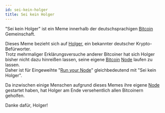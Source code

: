 ```yaml
---
id: sei-kein-holger
title: Sei kein Holger
---
```


"Sei kein Holger" ist ein Meme innerhalb der deutschsprachigen [Bitcoin](../b/bitcoin) Gemeinschaft.

Dieses Meme bezieht sich auf [Holger](https://twitter.com/rohmeo_de), ein bekannter deutscher Krypto-Befürworter.  
Trotz mehrmaliger Erklärungsversuche anderer Bitcoiner hat sich Holger bisher nicht dazu hinreißen lassen, seine eigene [Bitcoin](../b/bitcoin) [Node](../n/node) laufen zu lassen.  
Daher ist für Eingeweihte "[Run your Node](../n/node)" gleichbedeutend mit "Sei kein Holger".

Da inzwischen einige Menschen aufgrund dieses Memes ihre eigene [Node](../n/node) gestartet haben, hat Holger am Ende versehentlich allen Bitcoinern geholfen.

Danke dafür, Holger!
